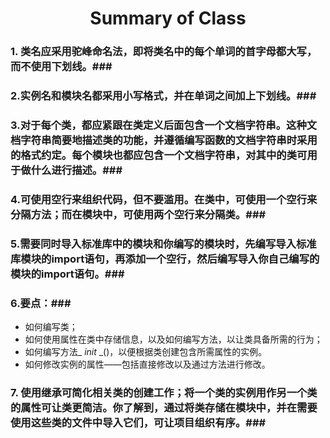 # <center/>Summary of Class #

### 1. 类名应采用驼峰命名法，即将类名中的每个单词的首字母都大写，而不使用下划线。###
### 2.实例名和模块名都采用小写格式，并在单词之间加上下划线。###
### 3.对于每个类，都应紧跟在类定义后面包含一个文档字符串。这种文档字符串简要地描述类的功能，并遵循编写函数的文档字符串时采用的格式约定。每个模块也都应包含一个文档字符串，对其中的类可用于做什么进行描述。###
### 4.可使用空行来组织代码，但不要滥用。在类中，可使用一个空行来分隔方法；而在模块中，可使用两个空行来分隔类。###
### 5.需要同时导入标准库中的模块和你编写的模块时，先编写导入标准库模块的import语句，再添加一个空行，然后编写导入你自己编写的模块的import语句。###
### 6.要点：###


- 如何编写类；
- 如何使用属性在类中存储信息，以及如何编写方法，以让类具备所需的行为；
- 如何编写方法_ _init_ _()，以便根据类创建包含所需属性的实例。
- 如何修改实例的属性——包括直接修改以及通过方法进行修改。

### 7. 使用继承可简化相关类的创建工作；将一个类的实例用作另一个类的属性可让类更简洁。你了解到，通过将类存储在模块中，并在需要使用这些类的文件中导入它们，可让项目组织有序。###